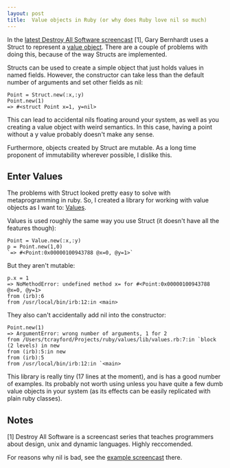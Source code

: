 ```yaml
---
layout: post
title:  Value objects in Ruby (or why does Ruby love nil so much)
---
```


In the [latest Destroy All Software screencast](https://www.destroyallsoftware.com/screencasts/catalog/extracting-domain-objects) \[1\], Gary Bernhardt uses a Struct to represent a [value object](http://c2.com/cgi/wiki?ValueObject). There are a couple of problems with doing this, because of the way Structs are implemented.

Structs can be used to create a simple object that just holds values in named fields. However, the constructor can take less than the default number of arguments and set other fields as nil:

    Point = Struct.new(:x,:y)
    Point.new(1)
    => #<struct Point x=1, y=nil>

This can lead to accidental nils floating around your system, as well as you creating a value object with weird semantics. In this case, having a point without a y value probably doesn't make any sense.

Furthermore, objects created by Struct are mutable. As a long time proponent of immutability wherever possible, I dislike this.

Enter Values
------------
The problems with Struct looked pretty easy to solve with metaprogramming in ruby. So, I created a library for working with value objects as I want to: [Values](https://github.com/tcrayford/Values).

Values is used roughly the same way you use Struct (it doesn't have all the features though):

    Point = Value.new(:x,:y)
    p = Point.new(1,0)
    `=> #<Point:0x00000100943788 @x=0, @y=1>`

But they aren't mutable:

    p.x = 1
    => NoMethodError: undefined method x= for #<Point:0x00000100943788 @x=0, @y=1>
    from (irb):6
    from /usr/local/bin/irb:12:in <main>

They also can't accidentally add nil into the constructor:

    Point.new(1)
    => ArgumentError: wrong number of arguments, 1 for 2
    from /Users/tcrayford/Projects/ruby/values/lib/values.rb:7:in `block (2 levels) in new
    from (irb):5:in new
    from (irb):5
    from /usr/local/bin/irb:12:in `<main>

This library is really tiny (17 lines at the moment), and is has a good number of examples. Its probably not worth using unless you have quite a few dumb value objects in your system (as its effects can be easily replicated with plain ruby classes).

Notes
---
\[1\] Destroy All Software is a screencast series that teaches programmers about design, unix and dynamic languages. Highly reccomended. 

For reasons why nil is bad, see the [example screencast](https://www.destroyallsoftware.com/screencasts/catalog/how-and-why-to-avoid-nil) there.

